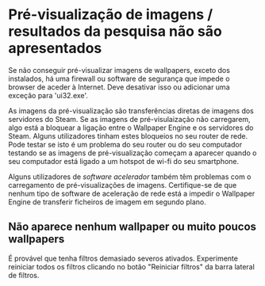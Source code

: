 # Pré-visualização de imagens / resultados da pesquisa não são apresentados

Se não conseguir pré-visualizar imagens de wallpapers, exceto dos instalados, há uma firewall ou software de segurança que impede o browser de aceder à Internet. Deve desativar isso ou adicionar uma exceção para 'ui32.exe'.

As imagens da pré-visualização são transferências diretas de imagens dos servidores do Steam. Se as imagens de pré-visulaização não carregarem, algo está a bloquear a ligação entre o Wallpaper Engine e os servidores do Steam. Alguns utilizadores tinham estes bloqueios no seu router de rede. Pode testar se isto é um problema do seu router ou do seu computador testando se as imagens de pré-visualização começam a aparecer quando o seu computador está ligado a um hotspot de wi-fi do seu smartphone.

Alguns utilizadores de *software acelerador* também têm problemas com o carregamento de pré-visualizações de imagens. Certifique-se de que nenhum tipo de software de aceleração de rede está a impedir o Wallpaper Engine de transferir ficheiros de imagem em segundo plano.

## Não aparece nenhum wallpaper ou muito poucos wallpapers

É provável que tenha filtros demasiado severos ativados. Experimente reiniciar todos os filtros clicando no botão "Reiniciar filtros" da barra lateral de filtros.